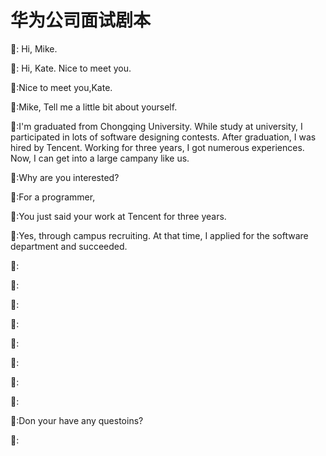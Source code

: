 # 华为公司面试剧本
:man:: Hi, Mike.

:woman:: Hi, Kate. Nice to meet you.

:man::Nice to meet you,Kate. 

:woman::Mike, Tell me a little bit about yourself.

:man::I'm graduated from Chongqing University. While study at university, I participated in lots of software designing contests. After graduation, I was hired by Tencent. Working for three years, I got numerous experiences. Now, I can get into a large campany like us.  

:woman::Why are you interested? 

:man::For a programmer,

:woman::You just said your work at Tencent for three years.

:man::Yes, through campus recruiting. At that time, I applied for the software department and succeeded. 

:woman::

:man::

:woman::

:man::

:woman::

:man::

:woman::

:man::

:woman::Don your have any questoins? 

:man::

